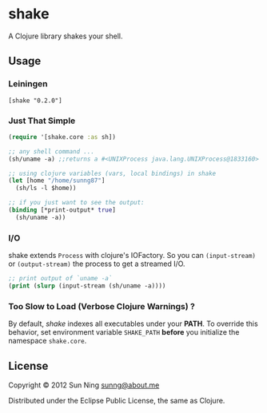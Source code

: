 # shake

A Clojure library shakes your shell.

## Usage

### Leiningen

```
[shake "0.2.0"]
```

### Just That Simple

```clojure
(require '[shake.core :as sh])

;; any shell command ...
(sh/uname -a) ;;returns a #<UNIXProcess java.lang.UNIXProcess@1833160>

;; using clojure variables (vars, local bindings) in shake
(let [home "/home/sunng87"]
  (sh/ls -l $home))

;; if you just want to see the output:
(binding [*print-output* true]
  (sh/uname -a))
```

### I/O

shake extends `Process` with clojure's IOFactory. So you can
`(input-stream)` or `(output-stream)` the process to get a streamed
I/O.

```clojure
;; print output of `uname -a`
(print (slurp (input-stream (sh/uname -a))))
```

### Too Slow to Load (Verbose Clojure Warnings) ?

By default, *shake* indexes all executables under your **PATH**. To
override this behavior, set environment variable `SHAKE_PATH`
**before** you initialize the namespace `shake.core`.

## License

Copyright © 2012 Sun Ning <sunng@about.me>

Distributed under the Eclipse Public License, the same as Clojure.

